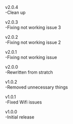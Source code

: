 v2.0.4  
-Clean up  
  
v2.0.3  
-Fixing not working issue 3  
  
v2.0.2  
-Fixing not working issue 2  
  
v2.0.1  
-Fixing not working issue  
  
v2.0.0  
-Rewritten from stratch  
  
v1.0.2  
-Removed unnecessary things  
  
v1.0.1  
-Fixed Wifi issues  
  
v1.0.0  
-Initial release
